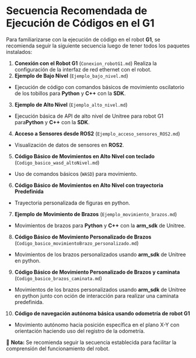 # **Secuencia Recomendada de Ejecución de Códigos en el G1**

Para familiarizarse con la ejecución de código en el robot **G1**, se recomienda seguir la siguiente secuencia luego de tener todos los paquetes instalados:

1. **Conexión con el Robot G1** (`Conexion_robotG1.md`)
   Realiza la configuración de la interfaz de red ethernet con el robot.
2. **Ejemplo de Bajo Nivel** (`Ejemplo_bajo_nivel.md`)

* Ejecución de código con comandos básicos de movimiento oscilatorio de los tobillos para **Python** y **C++** con la **SDK**.

3. **Ejemplo de Alto Nivel** (`Ejemplo_alto_nivel.md`)

* Ejecución básica de API de alto nivel de Unitree para robot G1 para**Python** y **C++** con la **SDK**.

4. **Acceso a Sensores desde ROS2** (`Ejemplo_acceso_sensores_ROS2.md`)

* Visualización de datos de sensores en **ROS2**.

5. **Código Básico de Movimientos en Alto Nivel con teclado** (`Codigo_basico_wasd_altoNivel.md`)

* Uso de comandos básicos (`WASD`) para movimiento.

6. **Código Básico de Movimientos en Alto Nivel con trayectoria Predefinida**

* Trayectoria personalizada de figuras en python.

7. **Ejemplo de Movimiento de Brazos** (`Ejemplo_movimiento_brazos.md`)

* Movimientos de brazos para **Python** y **C++** con la **arm\_sdk** de Unitree.

8. **Código Básico de Movimiento Personalizado de Brazos** (`Codigo_basico_movimientoBrazo_personalizado.md`)

* Movimientos de los brazos personalizados usando **arm_sdk** de Unitree en python.

9. **Código Básico de Movimiento Personalizado de Brazos y caminata** (`Codigo_basico_brazos_caminata.md`)

* Movimientos de los brazos personalizados usando **arm_sdk** de Unitree en python junto con oción de interacción para realizar una caminata predefinida.

10. **Código de navegación autónoma básica usando odometría de robot G1**

* Movimiento autónomo hacia posición específica en el plano X-Y con orientación haciendo uso del registro de la odometría.

📌 **Nota:** Se recomienda seguir la secuencia establecida para facilitar la comprensión del funcionamiento del robot.

